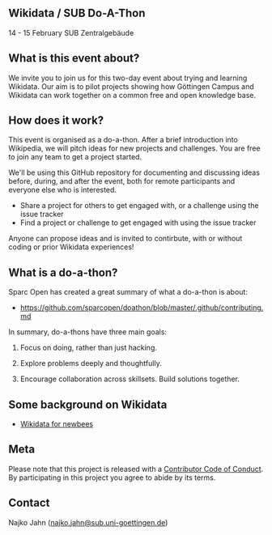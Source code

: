 ## Wikidata / SUB Do-A-Thon

14 - 15 February SUB Zentralgebäude

## What is this event about?

We invite you to join us for this two-day event about trying and learning Wikidata. Our aim is to pilot projects showing how Göttingen Campus and Wikidata can work together on a common free and open knowledge base.

## How does it work?

This event is organised as a do-a-thon. After a brief introduction into Wikipedia, we will pitch ideas for new projects and challenges. You are free to join any team to get a project started. 

We'll be using this GitHub repository for documenting and discussing ideas before, during, and after the event, both for remote participants and everyone else who is interested. 

- Share a project for others to get engaged with, or a challenge using the issue tracker
- Find a project or challenge to get engaged with using the issue tracker

Anyone can propose ideas and is invited to contirbute, with or without coding or prior Wikidata experiences! 

## What is a do-a-thon?

Sparc Open has created a great summary of what a do-a-thon is about:

- <https://github.com/sparcopen/doathon/blob/master/.github/contributing.md>

In summary, do-a-thons have three main goals:

1. Focus on doing, rather than just hacking.

2. Explore problems deeply and thoughtfully.

3. Encourage collaboration across skillsets. Build solutions together.



## Some background on Wikidata

- [Wikidata for newbees](wikidata-newbies.md)

## Meta

Please note that this project is released with a [Contributor Code of Conduct](CONDUCT.md). By participating in this project you agree to abide by its terms.

## Contact

Najko Jahn (najko.jahn@sub.uni-goettingen.de)

